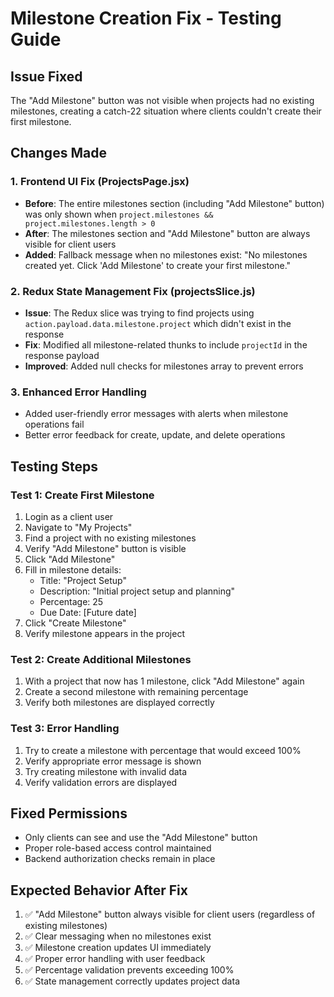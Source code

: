 # Milestone Creation Fix - Testing Guide

## Issue Fixed
The "Add Milestone" button was not visible when projects had no existing milestones, creating a catch-22 situation where clients couldn't create their first milestone.

## Changes Made

### 1. Frontend UI Fix (ProjectsPage.jsx)
- **Before**: The entire milestones section (including "Add Milestone" button) was only shown when `project.milestones && project.milestones.length > 0`
- **After**: The milestones section and "Add Milestone" button are always visible for client users
- **Added**: Fallback message when no milestones exist: "No milestones created yet. Click 'Add Milestone' to create your first milestone."

### 2. Redux State Management Fix (projectsSlice.js)
- **Issue**: The Redux slice was trying to find projects using `action.payload.data.milestone.project` which didn't exist in the response
- **Fix**: Modified all milestone-related thunks to include `projectId` in the response payload
- **Improved**: Added null checks for milestones array to prevent errors

### 3. Enhanced Error Handling
- Added user-friendly error messages with alerts when milestone operations fail
- Better error feedback for create, update, and delete operations

## Testing Steps

### Test 1: Create First Milestone
1. Login as a client user
2. Navigate to "My Projects" 
3. Find a project with no existing milestones
4. Verify "Add Milestone" button is visible
5. Click "Add Milestone"
6. Fill in milestone details:
   - Title: "Project Setup"
   - Description: "Initial project setup and planning"
   - Percentage: 25
   - Due Date: [Future date]
7. Click "Create Milestone"
8. Verify milestone appears in the project

### Test 2: Create Additional Milestones
1. With a project that now has 1 milestone, click "Add Milestone" again
2. Create a second milestone with remaining percentage
3. Verify both milestones are displayed correctly

### Test 3: Error Handling
1. Try to create a milestone with percentage that would exceed 100%
2. Verify appropriate error message is shown
3. Try creating milestone with invalid data
4. Verify validation errors are displayed

## Fixed Permissions
- Only clients can see and use the "Add Milestone" button
- Proper role-based access control maintained
- Backend authorization checks remain in place

## Expected Behavior After Fix
1. ✅ "Add Milestone" button always visible for client users (regardless of existing milestones)
2. ✅ Clear messaging when no milestones exist
3. ✅ Milestone creation updates UI immediately
4. ✅ Proper error handling with user feedback
5. ✅ Percentage validation prevents exceeding 100%
6. ✅ State management correctly updates project data 